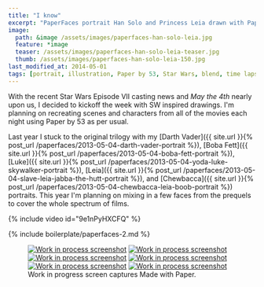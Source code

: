 ```yaml
---
title: "I know"
excerpt: "PaperFaces portrait Han Solo and Princess Leia drawn with Paper by 53 on an iPad."
image: 
  path: &image /assets/images/paperfaces-han-solo-leia.jpg 
  feature: *image
  teaser: /assets/images/paperfaces-han-solo-leia-teaser.jpg
  thumb: /assets/images/paperfaces-han-solo-leia-150.jpg
last_modified_at: 2014-05-01
tags: [portrait, illustration, Paper by 53, Star Wars, blend, time lapse]
---
```


With the recent Star Wars Episode VII casting news and *May the 4th* nearly upon us, I decided to kickoff the week with SW inspired drawings. I'm planning on recreating scenes and characters from all of the movies each night using Paper by 53 as per usual.

Last year I stuck to the original trilogy with my [Darth Vader]({{ site.url }}{% post_url /paperfaces/2013-05-04-darth-vader-portrait %}), [Boba Fett]({{ site.url }}{% post_url /paperfaces/2013-05-04-boba-fett-portrait %}), [Luke]({{ site.url }}{% post_url /paperfaces/2013-05-04-yoda-luke-skywalker-portrait %}), [Leia]({{ site.url }}{% post_url /paperfaces/2013-05-04-slave-leia-jabba-the-hutt-portrait %}), and [Chewbacca]({{ site.url }}{% post_url /paperfaces/2013-05-04-chewbacca-leia-boob-portrait %}) portraits. This year I'm planning on mixing in a few faces from the prequels to cover the whole spectrum of films.

{% include video id="9e1nPyHXCFQ" %}

{% include boilerplate/paperfaces-2.md %}

<figure class="third">
	<a href="{{ site.url }}/assets/images/paperfaces-han-solo-process-1-lg.jpg"><img src="{{ site.url }}/assets/images/paperfaces-han-solo-process-1-600.jpg" alt="Work in process screenshot"></a>
	<a href="{{ site.url }}/assets/images/paperfaces-han-solo-process-2-lg.jpg"><img src="{{ site.url }}/assets/images/paperfaces-han-solo-process-2-600.jpg" alt="Work in process screenshot"></a>
	<a href="{{ site.url }}/assets/images/paperfaces-han-solo-process-3-lg.jpg"><img src="{{ site.url }}/assets/images/paperfaces-han-solo-process-3-600.jpg" alt="Work in process screenshot"></a>
	<a href="{{ site.url }}/assets/images/paperfaces-han-solo-process-4-lg.jpg"><img src="{{ site.url }}/assets/images/paperfaces-han-solo-process-4-600.jpg" alt="Work in process screenshot"></a>
	<a href="{{ site.url }}/assets/images/paperfaces-han-solo-process-5-lg.jpg"><img src="{{ site.url }}/assets/images/paperfaces-han-solo-process-5-600.jpg" alt="Work in process screenshot"></a>
	<a href="{{ site.url }}/assets/images/paperfaces-han-solo-process-6-lg.jpg"><img src="{{ site.url }}/assets/images/paperfaces-han-solo-process-6-600.jpg" alt="Work in process screenshot"></a>
	<figcaption>Work in progress screen captures Made with Paper.</figcaption>
</figure>
